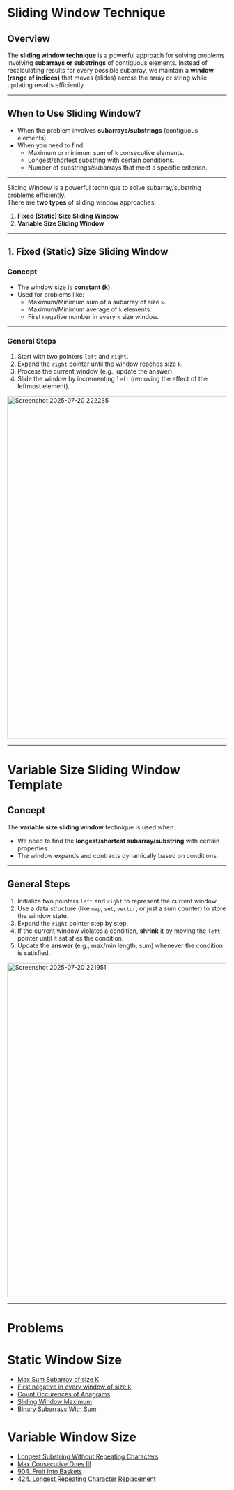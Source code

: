 
# Sliding Window Technique

## Overview
The **sliding window technique** is a powerful approach for solving problems involving **subarrays or substrings** of contiguous elements. Instead of recalculating results for every possible subarray, we maintain a **window (range of indices)** that moves (slides) across the array or string while updating results efficiently.

---

## When to Use Sliding Window?
- When the problem involves **subarrays/substrings** (contiguous elements).
- When you need to find:
  - Maximum or minimum sum of `k` consecutive elements.
  - Longest/shortest substring with certain conditions.
  - Number of substrings/subarrays that meet a specific criterion.
  
---


Sliding Window is a powerful technique to solve subarray/substring problems efficiently.  
There are **two types** of sliding window approaches:
1. **Fixed (Static) Size Sliding Window**  
2. **Variable Size Sliding Window**

---

## **1. Fixed (Static) Size Sliding Window**

### **Concept**
- The window size is **constant (k)**.
- Used for problems like:
  - Maximum/Minimum sum of a subarray of size `k`.
  - Maximum/Minimum average of `k` elements.
  - First negative number in every `k` size window.

---

### **General Steps**
1. Start with two pointers `left` and `right`.
2. Expand the `right` pointer until the window reaches size `k`.
3. Process the current window (e.g., update the answer).
4. Slide the window by incrementing `left` (removing the effect of the leftmost element).

<img width="943" height="786" alt="Screenshot 2025-07-20 222235" src="https://github.com/user-attachments/assets/b878e2e7-3a87-4854-b362-f65b03491e79" />


---




# Variable Size Sliding Window Template

## **Concept**
The **variable size sliding window** technique is used when:
- We need to find the **longest/shortest subarray/substring** with certain properties.
- The window expands and contracts dynamically based on conditions.

---

## **General Steps**
1. Initialize two pointers `left` and `right` to represent the current window.
2. Use a data structure (like `map`, `set`, `vector`, or just a sum counter) to store the window state.
3. Expand the `right` pointer step by step.
4. If the current window violates a condition, **shrink** it by moving the `left` pointer until it satisfies the condition.
5. Update the **answer** (e.g., max/min length, sum) whenever the condition is satisfied.

<img width="966" height="766" alt="Screenshot 2025-07-20 221951" src="https://github.com/user-attachments/assets/b2484b83-70ea-45e5-b315-b17cb5a2b76f" />

---
# Problems

# Static Window Size

- [Max Sum Subarray of size K](https://www.geeksforgeeks.org/problems/max-sum-subarray-of-size-k5313/1)
- [First negative in every window of size k](https://www.geeksforgeeks.org/problems/first-negative-integer-in-every-window-of-size-k3345/1)
- [Count Occurences of Anagrams](https://www.geeksforgeeks.org/problems/count-occurences-of-anagrams5839/1)
- [ Sliding Window Maximum](https://leetcode.com/problems/sliding-window-maximum/description/)
- [ Binary Subarrays With Sum](https://leetcode.com/problems/binary-subarrays-with-sum/description/)


# Variable Window Size
- [ Longest Substring Without Repeating Characters](https://leetcode.com/problems/longest-substring-without-repeating-characters/description/)
- [Max Consecutive Ones III](https://leetcode.com/problems/max-consecutive-ones-iii/description/)
- [904. Fruit Into Baskets](https://leetcode.com/problems/fruit-into-baskets/description/)
- [424. Longest Repeating Character Replacement](https://leetcode.com/problems/longest-repeating-character-replacement/description/)



